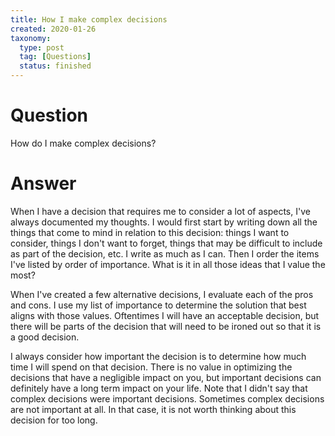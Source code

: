 ```yaml
---
title: How I make complex decisions
created: 2020-01-26
taxonomy:
  type: post
  tag: [Questions]
  status: finished
---
```


# Question
How do I make complex decisions?

# Answer
When I have a decision that requires me to consider a lot of aspects, I've always documented my thoughts. I would first start by writing down all the things that come to mind in relation to this decision: things I want to consider, things I don't want to forget, things that may be difficult to include as part of the decision, etc. I write as much as I can. Then I order the items I've listed by order of importance. What is it in all those ideas that I value the most?

When I've created a few alternative decisions, I evaluate each of the pros and cons. I use my list of importance to determine the solution that best aligns with those values. Oftentimes I will have an acceptable decision, but there will be parts of the decision that will need to be ironed out so that it is a good decision.

I always consider how important the decision is to determine how much time I will spend on that decision. There is no value in optimizing the decisions that have a negligible impact on you, but important decisions can definitely have a long term impact on your life. Note that I didn't say that complex decisions were important decisions. Sometimes complex decisions are not important at all. In that case, it is not worth thinking about this decision for too long.
